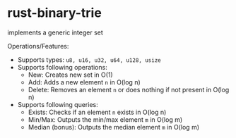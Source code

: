 # rust-binary-trie
implements a generic integer set

Operations/Features:
* Supports types: `u8, u16, u32, u64, u128, usize`
* Supports following operations:
    * New: Creates new set in O(1)
    * Add: Adds a new element `n` in O(log n)
    * Delete: Removes an element `n` or does nothing if not present in O(log n)
* Supports following queries:
    * Exists: Checks if an element `n` exists in O(log n)
    * Min/Max: Outputs the min/max element `m` in O(log m)
    * Median (bonus): Outputs the median element `m` in O(log m)